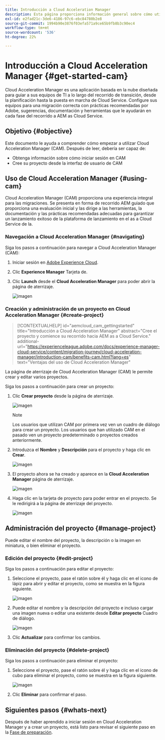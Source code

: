 ```yaml
---
title: Introducción a Cloud Acceleration Manager
description: Esta página proporciona información general sobre cómo utilizar y empezar a utilizar Cloud Acceleration Manager.
exl-id: e2fad21c-3de6-4186-97c6-ebc84780b2e8
source-git-commit: 1994b90e3876f03efa571a9ce65b9fb8b3c90ec4
workflow-type: tm+mt
source-wordcount: '536'
ht-degree: 22%

---
```


# Introducción a Cloud Acceleration Manager {#get-started-cam}

Cloud Acceleration Manager es una aplicación basada en la nube diseñada para guiar a sus equipos de TI a lo largo del recorrido de transición, desde la planificación hasta la puesta en marcha de Cloud Service. Configure sus equipos para una migración correcta con prácticas recomendadas por Adobe, sugerencias, documentación y herramientas que le ayudarán en cada fase del recorrido a AEM as Cloud Service.

## Objetivo {#objective}

Este documento le ayuda a comprender cómo empezar a utilizar Cloud Acceleration Manager (CAM). Después de leer, debería ser capaz de:

* Obtenga información sobre cómo iniciar sesión en CAM
* Cree su proyecto desde la interfaz de usuario de CAM

## Uso de Cloud Acceleration Manager {#using-cam}

Cloud Acceleration Manager (CAM) proporciona una experiencia integral para las migraciones. Se presenta en forma de recorrido AEM guiado que proporciona una evaluación inicial y las dirige a las herramientas, la documentación y las prácticas recomendadas adecuadas para garantizar un lanzamiento exitoso de la plataforma de lanzamiento en el as a Cloud Service de la.

### Navegación a Cloud Acceleration Manager {#navigating}

Siga los pasos a continuación para navegar a Cloud Acceleration Manager (CAM):

1. Iniciar sesión en [Adobe Experience Cloud](https://experience.adobe.com).

1. Clic **Experience Manager** Tarjeta de.

1. Clic **Launch** desde el **Cloud Acceleration Manager** para poder abrir la página de aterrizaje.

   ![imagen](/help/journey-migration/cloud-acceleration-manager/assets/cam-1.png)

### Creación y administración de un proyecto en Cloud Acceleration Manager {#create-project}

>[!CONTEXTUALHELP]
>id="aemcloud_cam_gettingstarted"
>title="Introducción a Cloud Acceleration Manager"
>abstract="Cree el proyecto y comience su recorrido hacia AEM as a Cloud Service."
>additional-url="https://experienceleague.adobe.com/docs/experience-manager-cloud-service/content/migration-journey/cloud-acceleration-manager/introduction-cam/benefits-cam.html?lang=es" text="Ventajas del uso de Cloud Acceleration Manager"

La página de aterrizaje de Cloud Acceleration Manager (CAM) le permite crear y editar varios proyectos.

Siga los pasos a continuación para crear un proyecto:

1. Clic **Crear proyecto** desde la página de aterrizaje.

   ![imagen](/help/journey-migration/cloud-acceleration-manager/assets/cam-2.png)

   >[!NOTE]
   >Los usuarios que utilizan CAM por primera vez ven un cuadro de diálogo para crear un proyecto. Los usuarios que han utilizado CAM en el pasado ven un proyecto predeterminado o proyectos creados anteriormente.

1. Introduzca el **Nombre** y **Descripción** para el proyecto y haga clic en **Crear**.

   ![imagen](/help/journey-migration/cloud-acceleration-manager/assets/cam-3.png)

1. El proyecto ahora se ha creado y aparece en la **Cloud Acceleration Manager** página de aterrizaje.

   ![imagen](/help/journey-migration/cloud-acceleration-manager/assets/cam-landing.png)

1. Haga clic en la tarjeta de proyecto para poder entrar en el proyecto. Se le redirigirá a la página de aterrizaje del proyecto.

   ![imagen](/help/journey-migration/cloud-acceleration-manager/assets/cam-5.png)

## Administración del proyecto {#manage-project}

Puede editar el nombre del proyecto, la descripción o la imagen en miniatura, o bien eliminar el proyecto.

### Edición del proyecto {#edit-project}

Siga los pasos a continuación para editar el proyecto:

1. Seleccione el proyecto, pase el ratón sobre él y haga clic en el icono de lápiz para abrir y editar el proyecto, como se muestra en la figura siguiente.

   ![imagen](/help/journey-migration/cloud-acceleration-manager/assets/cam-4.png)

1. Puede editar el nombre y la descripción del proyecto e incluso cargar una imagen nueva o editar una existente desde **Editar proyecto** Cuadro de diálogo.

   ![imagen](/help/journey-migration/cloud-acceleration-manager/assets/cam-edit.png)

1. Clic **Actualizar** para confirmar los cambios.

### Eliminación del proyecto {#delete-project}

Siga los pasos a continuación para eliminar el proyecto:

1. Seleccione el proyecto, pase el ratón sobre él y haga clic en el icono de cubo para eliminar el proyecto, como se muestra en la figura siguiente.

   ![imagen](/help/journey-migration/cloud-acceleration-manager/assets/cam-4.png)

1. Clic **Eliminar** para confirmar el paso.

## Siguientes pasos {#whats-next}

Después de haber aprendido a iniciar sesión en Cloud Acceleration Manager y a crear un proyecto, está listo para revisar el siguiente paso en la [Fase de preparación](https://experienceleague.adobe.com/docs/experience-manager-cloud-service/content/migration-journey/cloud-acceleration-manager/using-cam/cam-readiness-phase.html?lang=en).
